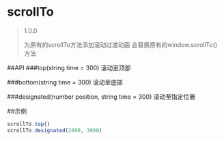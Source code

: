# scrollTo
> 1.0.0
>
> 为原有的scrollTo方法添加滚动过渡动画
> 会替换原有的window.scrollTo()方法


##API
###top(string time = 300)
滚动至顶部

###bottom(string time = 300)
滚动至底部

###designated(number position, string time = 300)
滚动至指定位置

##示例
```javascript
scrollTo.top()
scrollTo.designated(2000, 3000)
```
